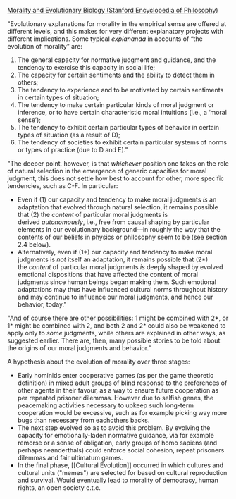 [Morality and Evolutionary Biology (Stanford Encyclopedia of Philosophy)](https://plato.stanford.edu/entries/morality-biology)

"Evolutionary explanations for morality in the empirical sense are offered at different levels, and this makes for very different explanatory projects with different implications. Some typical _explananda_ in accounts of “the evolution of morality” are:

1. The general capacity for normative judgment and guidance, and the tendency to exercise this capacity in social life;
2. The capacity for certain sentiments and the ability to detect them in others;
3. The tendency to experience and to be motivated by certain sentiments in certain types of situation;
4. The tendency to make certain particular kinds of moral judgment or inference, or to have certain characteristic moral intuitions (i.e., a ‘moral sense’);
5. The tendency to exhibit certain particular types of behavior in certain types of situation (as a result of D);
6. The tendency of societies to exhibit certain particular systems of norms or types of practice (due to D and E)."


"The deeper point, however, is that _whichever_ position one takes on the role of natural selection in the emergence of generic capacities for moral judgment, this does not settle how best to account for other, more specific tendencies, such as C-F. In particular:

- Even if (1) our capacity and tendency to make moral judgments _is_ an adaptation that evolved through natural selection, it remains possible that (2) the _content_ of particular moral judgments is derived _autonomously_, i.e., free from causal shaping by particular elements in our evolutionary background—in roughly the way that the contents of our beliefs in physics or philosophy seem to be (see section 2.4 below).
- Alternatively, even if (1*) our capacity and tendency to make moral judgments is _not_ itself an adaptation, it remains possible that (2*) the _content_ of particular moral judgments _is_ deeply shaped by evolved emotional dispositions that have affected the content of moral judgments since human beings began making them. Such emotional adaptations may thus have influenced cultural norms throughout history and may continue to influence our moral judgments, and hence our behavior, today."

"And of course there are other possibilities: 1 might be combined with 2*, or 1* might be combined with 2, and both 2 and 2* could also be weakened to apply only to _some_ judgments, while others are explained in other ways, as suggested earlier. There are, then, many possible stories to be told about the origins of our moral judgments and behavior."


A hypothesis about the evolution of morality over three stages:

- Early hominids enter cooperative games (as per the game theoretic definition) in mixed adult groups of blind response to the preferences of other agents in their favour, as a way to ensure future cooperation as per repeated prisoner dilemmas. However due to selfish genes, the peacemaking activities necessary to upkeep such long-term cooperation would be excessive, such as for example picking way more bugs than necessary from eachothers backs.  
- The next step evolved so as to avoid this problem. By evolving the capacity for emotionally-laden normative guidance, via for example remorse or a sense of obligation, early groups of homo sapiens (and perhaps neanderthals) could enforce social cohesion, repeat prisoners dilemmas and fair ultimatum games. 
- In the final phase, [[Cultural Evolution]] occurred in which cultures and cultural units ("memes") are selected for based on cultural reproduction and survival. Would eventually lead to morality of democracy, human rights, an open society e.t.c. 

